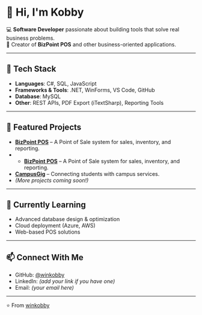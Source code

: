 # 👋 Hi, I'm Kobby  

💻 **Software Developer** passionate about building tools that solve real business problems.  
🚀 Creator of **BizPoint POS** and other business-oriented applications.  

---

## 🔧 Tech Stack
- **Languages**: C#, SQL, JavaScript  
- **Frameworks & Tools**: .NET, WinForms, VS Code, GitHub  
- **Database**: MySQL  
- **Other**: REST APIs, PDF Export (iTextSharp), Reporting Tools  

---

## 🚀 Featured Projects
- [**BizPoint POS**](https://github.com/winkobby/BizPoint) – A Point of Sale system for sales, inventory, and reporting.
- - [**BizPoint POS**](https://github.com/winkobby/shopmaster) – A Point of Sale system for sales, inventory, and reporting.  
- [**CampusGig**](https://github.com/winkobby/CampusGig) – Connecting students with campus services.  
- *(More projects coming soon!)*  

---

## 🌱 Currently Learning
- Advanced database design & optimization  
- Cloud deployment (Azure, AWS)  
- Web-based POS solutions  

---

## 📫 Connect With Me
- GitHub: [@winkobby](https://github.com/winkobby)  
- LinkedIn: *(add your link if you have one)*  
- Email: *(your email here)*  

---

⭐️ From [winkobby](https://github.com/winkobby)
